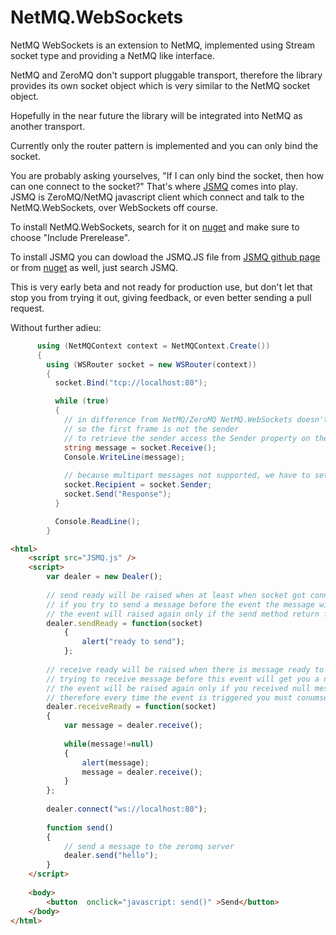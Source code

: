 NetMQ.WebSockets
====

NetMQ WebSockets is an extension to NetMQ, implemented using Stream socket type and providing a NetMQ like interface.

NetMQ and ZeroMQ don't support pluggable transport, therefore the library provides its own socket object which is very similar to the NetMQ socket object.

Hopefully in the near future the library will be integrated into NetMQ as another transport.

Currently only the router pattern is implemented and you can only bind the socket.

You are probably asking yourselves, "If I can only bind the socket, then how can one connect to the socket?"
That's where [JSMQ](https://github.com/somdoron/JSMQ) comes into play. JSMQ is ZeroMQ/NetMQ javascript client which connect and talk to the NetMQ.WebSockets, over WebSockets off course.

To install NetMQ.WebSockets, search for it on [nuget](https://www.nuget.org/packages/NetMQ.WebSockets/) and make sure to choose "Include Prerelease".


To install JSMQ you can dowload the JSMQ.JS file from [JSMQ github page](https://github.com/somdoron/JSMQ) or from [nuget](https://www.nuget.org/packages/JSMQ/) as well, just search JSMQ.

This is very early beta and not ready for production use, but don't let that stop you from trying it out, giving feedback, or even better sending a pull request.

Without further adieu:

```csharp
      using (NetMQContext context = NetMQContext.Create())
      {
        using (WSRouter socket = new WSRouter(context))
        {          
          socket.Bind("tcp://localhost:80");

          while (true)
          {
            // in difference from NetMQ/ZeroMQ NetMQ.WebSockets doesn't support multipart messages, 
            // so the first frame is not the sender
            // to retrieve the sender access the Sender property on the socket object
            string message = socket.Receive();
            Console.WriteLine(message);
            
            // because multipart messages not supported, we have to set the recipient address
            socket.Recipient = socket.Sender;
            socket.Send("Response");
          }

          Console.ReadLine();
        }

```

```html
<html>
	<script src="JSMQ.js" />	
	<script>
		var dealer = new Dealer();		
		
		// send ready will be raised when at least when socket got connected, 
		// if you try to send a message before the event the message will be dropped
		// the event will raised again only if the send method return false.		
		dealer.sendReady = function(socket)
			{ 				
				alert("ready to send");
			};
		
		// receive ready will be raised when there is message ready to be received, 
		// trying to receive message before this event will get you a null message
		// the event will be raised again only if you received null message, 
		// therefore every time the event is triggered you must conumse all the messages
		dealer.receiveReady = function(socket)
		{		
			var message = dealer.receive();
		
			while(message!=null)
			{				
				alert(message);
				message = dealer.receive();
			}
		};
		
		dealer.connect("ws://localhost:80");					
		
		function send()
		{
			// send a message to the zeromq server
			dealer.send("hello");
		}		
	</script>
	
	<body>
		<button  onclick="javascript: send()" >Send</button>			
	</body>
</html>
```


